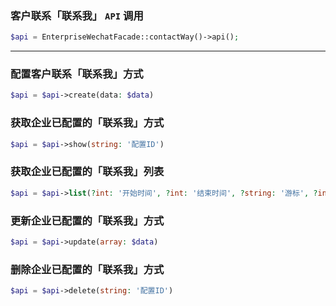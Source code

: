### 客户联系「联系我」 `API` 调用
```php
$api = EnterpriseWechatFacade::contactWay()->api();
```

---

### 配置客户联系「联系我」方式

```php
$api = $api->create(data: $data)
```

### 获取企业已配置的「联系我」方式

```php
$api = $api->show(string: '配置ID')
```

### 获取企业已配置的「联系我」列表

```php
$api = $api->list(?int: '开始时间', ?int: '结束时间', ?string: '游标', ?int: '最大记录数')
```

### 更新企业已配置的「联系我」方式

```php
$api = $api->update(array: $data)
```

### 删除企业已配置的「联系我」方式

```php
$api = $api->delete(string: '配置ID')
```